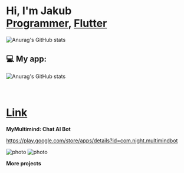 <!-- ### Hi there 👋 -->
<!-- ![photo](https://user-images.githubusercontent.com/34916730/87888249-f91c3000-ca2b-11ea-82b9-456ce838f444.png) -->

<!-- ![Anurag's GitHub stats](https://github-readme-stats.vercel.app/api?username=JakubJakubiak&show_icons=true&theme=transparent) -->

<h1>Hi, I'm Jakub <br/>
<a href="https://github.com/JakubJakubiak">Programmer</a>,
<a href="https://www.linkedin.com/in/jakub-jakubiak-793213174/">Flutter</a>
</a></h1>





![Anurag's GitHub stats](https://github-readme-stats.vercel.app/api/top-langs?username=JakubJakubiak)
<h2>💻 My app:</h2>

![Anurag's GitHub stats](https://raw.githubusercontent.com/JakubJakubiak/jsonList/main/images/emojibest_com_AnimatedSticker.gif)


<!-- https://play.google.com/store/apps/details?id=inu.night.qizelogo -->

<!-- ![photo](https://play-lh.googleusercontent.com/G6syde95yo0-gbNl-nX51K_TW-JRjTgIHCEj2WVA73vleSFSqQblAUPC-CShtrR5IA=w2560-h1440-rw) -->

<!-- ![photo](https://play-lh.googleusercontent.com/G6syde95yo0-gbNl-nX51K_TW-JRjTgIHCEj2WVA73vleSFSqQblAUPC-CShtrR5IA=w560-h440-rw) -->



<h1><br/>
<a href="https://play.google.com/store/apps/details?id=com.night.multimindbot">Link</a>
</h1>
<b>MyMultimind: Chat AI Bot</b>

https://play.google.com/store/apps/details?id=com.night.multimindbot

![photo](https://play-lh.googleusercontent.com/-WZofHSZ1X-CON8g-ZAOagOrStGFWACxdmqpj1xlo8bTIpJmd1TiUO5PSkgkLBkWZFfU=w720-h560-rw)
![photo](https://play-lh.googleusercontent.com/9FSvr1BEY8WrSr3lcj-qc8nPhkLR67V5jG8R9PsWP_cooJHnn0DVzXsACbJvU_E_rUo=w720-h560-rw)
<!-- ![photo](https://play-lh.googleusercontent.com/Cnm-XsgJ__v7IRytwbJ12DG55WKw9EtKi50vA_Kv69OKzk4GXO-ZLdrD5M6fRHTW_bs=w720-h560-rw) -->

<b>More projects</b>

<!--
**JakubJakubiak/JakubJakubiak** is a ✨ _special_ ✨ repository because its `README.md` (this file) appears on your GitHub profile.
<h1>Hi, I'm Jakub <br/>
<a href="https://play.google.com/store/apps/details?id=inu.night.qizelogo">APK</a>,
</a></h1>


![photo]([https://user-images.githubusercontent.com/34916730/87888249-f91c3000-ca2b-11ea-82b9-456ce838f444.png](https://play-lh.googleusercontent.com/G6syde95yo0-gbNl-nX51K_TW-JRjTgIHCEj2WVA73vleSFSqQblAUPC-CShtrR5IA=w2560-h1440-rw)

Here are some ideas to get you started:

- 🔭 I’m currently working on ...
- 🌱 I’m currently learning ...
- 👯 I’m looking to collaborate on ...
- 🤔 I’m looking for help with ...
- 💬 Ask me about ...
- 📫 How to reach me: ...
- 😄 Pronouns: ...
- ⚡ Fun fact: ...
-->
